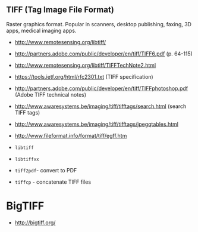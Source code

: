 ## TIFF (Tag Image File Format)
Raster graphics format. Popular in scanners, desktop publishing, faxing, 3D apps, medical imaging apps.

- http://www.remotesensing.org/libtiff/
- http://partners.adobe.com/public/developer/en/tiff/TIFF6.pdf (p. 64-115)
- http://www.remotesensing.org/libtiff/TIFFTechNote2.html
- https://tools.ietf.org/html/rfc2301.txt (TIFF specification)
- http://partners.adobe.com/public/developer/en/tiff/TIFFphotoshop.pdf (Adobe TIFF technical notes)
- http://www.awaresystems.be/imaging/tiff/tifftags/search.html (search TIFF tags)
- http://www.awaresystems.be/imaging/tiff/tifftags/jpegqtables.html
- http://www.fileformat.info/format/tiff/egff.htm

- `libtiff`
- `libtiffxx`
- `tiff2pdf`- convert to PDF
- `tiffcp` - concatenate TIFF files

# BigTIFF
- http://bigtiff.org/
